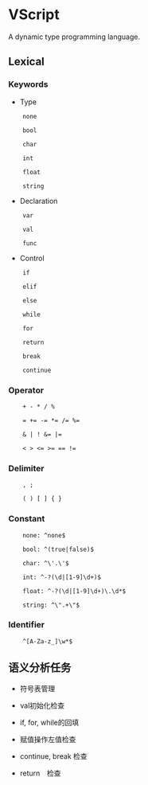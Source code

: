 # VScript

A dynamic type programming language.

## Lexical

### Keywords

* Type

```
    none

    bool

    char

    int

    float

    string
```

* Declaration

```
    var

    val

    func
```

* Control

```
    if

    elif

    else

    while

    for

    return

    break

    continue
```

### Operator

```
    + - * / %

    = += -= *= /= %=

    & | ! &= |=

    < > <= >= == !=
```

### Delimiter

```
    , ;

    ( ) [ ] { }
```

### Constant

```
    none: ^none$

    bool: ^(true|false)$

    char: ^\'.\'$

    int: ^-?(\d|[1-9]\d+)$

    float: ^-?(\d|[1-9]\d+)\.\d*$

    string: ^\".+\"$
```

### Identifier

```
    ^[A-Za-z_]\w*$
```

## 语义分析任务

* 符号表管理

* val初始化检查

* if, for, while的回填

* 赋值操作左值检查

* continue, break 检查

* return　检查
